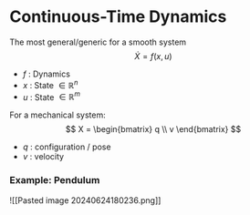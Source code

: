 # Continuous-Time Dynamics
The most general/generic for a smooth system
$$
\dot{X} = f(x,u)
$$
- $f$ : Dynamics
- $x$ : State $\in \mathbb{R}^n$
- $u$ : State $\in \mathbb{R}^m$

For a mechanical system:
$$
X = 
\begin{bmatrix} q \\ v \end{bmatrix}
$$
- $q$ : configuration / pose
- $v$ : velocity


### Example: Pendulum
![[Pasted image 20240624180236.png]]